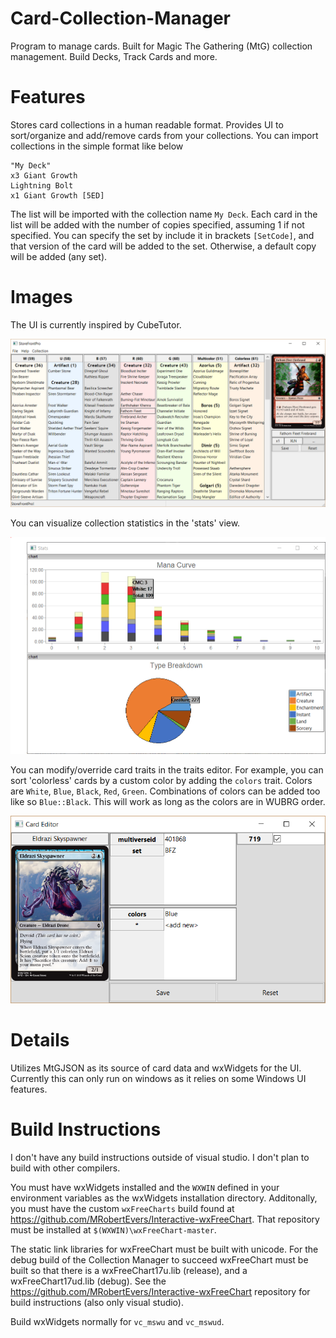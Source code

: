 # Card-Collection-Manager
Program to manage cards. Built for Magic The Gathering (MtG) collection management. Build Decks, Track Cards and more.

Features
========
Stores card collections in a human readable format. Provides UI to sort/organize and add/remove cards from your collections. You can import collections in the simple format like below

	"My Deck"
	x3 Giant Growth
	Lightning Bolt
	x1 Giant Growth [5ED]
	
The list will be imported with the collection name `My Deck`. Each card in the list will be added with the number of copies specified, assuming 1 if not specified. You can specify the set
by include it in brackets `[SetCode]`, and that version of the card will be added to the set. Otherwise, a default copy will be added (any set).


Images
======

The UI is currently inspired by CubeTutor.

![Collection View](ReadmeResources/CollectionView.PNG)

You can visualize collection statistics in the 'stats' view.

![Stats View](ReadmeResources/Stats.PNG)

You can modify/override card traits in the traits editor. For example, you can sort 'colorless' cards by a custom color by adding the `colors` trait. Colors are `White`, `Blue`, `Black`, `Red`, `Green`.
Combinations of colors can be added too like so `Blue::Black`. This will work as long as the colors are in WUBRG order.

![Color Sorting](ReadmeResources/ColorOverride.PNG)

Details
=======
Utilizes MtGJSON as its source of card data and wxWidgets for the UI. Currently this can only run on windows as it relies on some Windows UI features.

Build Instructions
==================
I don't have any build instructions 
outside of visual studio. I don't plan to build with other compilers.


You must have wxWidgets installed and the `WXWIN` defined in your environment variables as the wxWidgets installation directory. 
Additonally, you must have the custom `wxFreeCharts` build found at https://github.com/MRobertEvers/Interactive-wxFreeChart. That repository must be installed at 
`$(WXWIN)\wxFreeChart-master`.

The static link libraries for wxFreeChart must be built with unicode. For the debug build of the Collection Manager to succeed wxFreeChart must be built so that there is a wxFreeChart17u.lib (release), and a wxFreeChart17ud.lib (debug).
See the https://github.com/MRobertEvers/Interactive-wxFreeChart repository for build instructions (also only visual studio).

Build wxWidgets normally for `vc_mswu` and `vc_mswud`.

